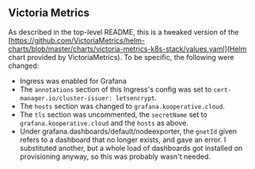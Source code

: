 ## Victoria Metrics

As described in the top-level README, this is a tweaked version of the [https://github.com/VictoriaMetrics/helm-charts/blob/master/charts/victoria-metrics-k8s-stack/values.yaml](Helm chart provided by VictoriaMetrics).  To be specific, the following were changed:

* Ingress was enabled for Grafana
* The `annotations` section of this Ingress's config was set to `cert-manager.io/cluster-issuer: letsencrypt`.
* The `hosts` section was changed to `grafana.kooperative.cloud`.
* The `tls` section was uncommented, the `secretName` set to `grafana.kooperative.cloud` and the `hosts` as above.
* Under grafana.dashboards/default/nodeexporter, the `gnetId` given refers to a dashboard that no longer exists, and gave an error.  I substituted another, but a whole load of dashboards got installed on provisioning anyway, so this was probably wasn't needed.
